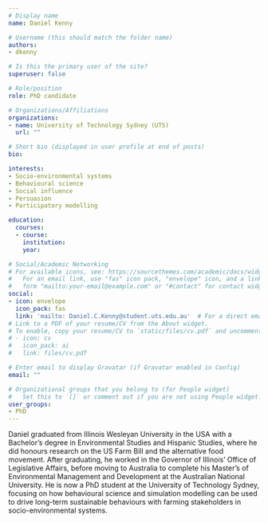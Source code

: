 ```yaml
---
# Display name
name: Daniel Kenny

# Username (this should match the folder name)
authors:
- dkenny

# Is this the primary user of the site?
superuser: false

# Role/position
role: PhD candidate

# Organizations/Affiliations
organizations:
- name: University of Technology Sydney (UTS)
  url: ""

# Short bio (displayed in user profile at end of posts)
bio:

interests:
- Socio-environmental systems
- Behavioural science
- Social influence
- Persuasion
- Participatory modelling

education:
  courses:
  - course:
    institution:
    year:

# Social/Academic Networking
# For available icons, see: https://sourcethemes.com/academic/docs/widgets/#icons
#   For an email link, use "fas" icon pack, "envelope" icon, and a link in the
#   form "mailto:your-email@example.com" or "#contact" for contact widget.
social:
- icon: envelope
  icon_pack: fas
  link: 'mailto: Daniel.C.Kenny@student.uts.edu.au'  # For a direct email link, use "mailto:test@example.org".
# Link to a PDF of your resume/CV from the About widget.
# To enable, copy your resume/CV to `static/files/cv.pdf` and uncomment the lines below.  
# - icon: cv
#   icon_pack: ai
#   link: files/cv.pdf

# Enter email to display Gravatar (if Gravatar enabled in Config)
email: ""

# Organizational groups that you belong to (for People widget)
#   Set this to `[]` or comment out if you are not using People widget.  
user_groups:
- PhD
---
```


Daniel graduated from Illinois Wesleyan University in the USA with a Bachelor’s degree in Environmental Studies and Hispanic Studies, where he did honours research on the US Farm Bill and the alternative food movement. After graduating, he worked in the Governor of Illinois’ Office of Legislative Affairs, before moving to Australia to complete his Master’s of Environmental Management and Development at the Australian National University. He is now a PhD student at the University of Technology Sydney, focusing on how behavioural science and simulation modelling can    be used to drive long-term sustainable behaviours with farming stakeholders in socio-environmental systems.
